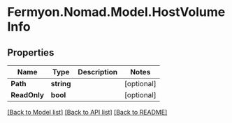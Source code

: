# Fermyon.Nomad.Model.HostVolumeInfo

## Properties

Name | Type | Description | Notes
------------ | ------------- | ------------- | -------------
**Path** | **string** |  | [optional] 
**ReadOnly** | **bool** |  | [optional] 

[[Back to Model list]](../README.md#documentation-for-models) [[Back to API list]](../README.md#documentation-for-api-endpoints) [[Back to README]](../README.md)

